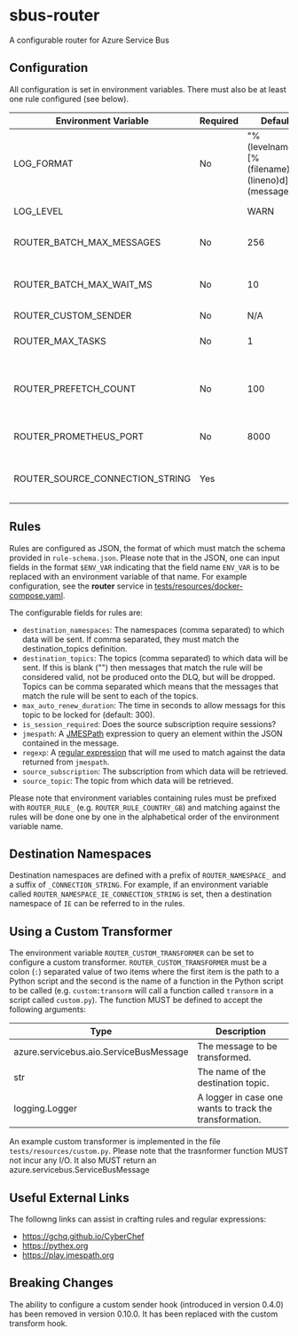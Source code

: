 # sbus-router

A configurable router for Azure Service Bus

## Configuration

All configuration is set in environment variables.  There must also be at
least one rule configured  (see below).

| Environment Variable | Required | Default | Description |
| -------------------- | -------- | ------- | ----------- |
| LOG_FORMAT | No | "%(levelname)s [%(filename)s:%(lineno)d] %(message)s" | The log format (passed to `logging.basicConfig) |
| LOG_LEVEL | | WARN | The log level for the router.|
| ROUTER_BATCH_MAX_MESSAGES | No | 256 | The max messages collected before sending as a batch. |
| ROUTER_BATCH_MAX_WAIT_MS | No | 10 | The max time in milliseconds to wait before sending a batch. |
| ROUTER_CUSTOM_SENDER | No | N/A | See below. |
| ROUTER_MAX_TASKS | No | 1 | The number of tasks to allocate to each topic/subscription. |
| ROUTER_PREFETCH_COUNT | No | 100 | The maximum number of messages to cache with each request to the service. |
| ROUTER_PROMETHEUS_PORT | No | 8000 | The port for Prometheus to start on. |
| ROUTER_SOURCE_CONNECTION_STRING | Yes | | The connection string for the source Service Bus namespace. |

## Rules

Rules are configured as JSON, the format of which must match the schema
provided in `rule-schema.json`.  Please note that in the JSON, one can
input fields in the format `$ENV_VAR` indicating that the field
name `ENV_VAR` is to be replaced with an environment variable of that
name.  For example configuration, see the **router** service in
[tests/resources/docker-compose.yaml](tests/resources/docker-compose.yaml).

The configurable fields for rules are:

- `destination_namespaces`: The namespaces (comma separated) to which data
  will be sent.  If comma separated, they must match the destination_topics
  definition.
- `destination_topics`: The topics (comma separated) to which data will be
  sent.  If this is blank ("") then messages that match the rule will be
  considered valid, not be produced onto the DLQ, but will be dropped.
  Topics can be comma separated which means that the messages that match
  the rule will be sent to each of the topics.
- `max_auto_renew_duration`: The time in seconds to allow messags for this
  topic to be locked for (default: 300).
- `is_session_required`: Does the source subscription require sessions?
- `jmespath`: A [JMESPath](https://jmespath.org/) expression to query an
  element within the JSON contained in the message.
- `regexp`: A
  [regular expression](https://en.wikipedia.org/wiki/Regular_expression)
  that will me used to match against the data returned from `jmespath`.
- `source_subscription`: The subscription from which data will be retrieved.
- `source_topic`: The topic from which data will be retrieved.

Please note that environment variables containing rules must be prefixed with
`ROUTER_RULE_` (e.g. `ROUTER_RULE_COUNTRY_GB`) and matching against the rules
will be done one by one in the alphabetical order of the environment variable
name.

## Destination Namespaces

Destination namespaces are defined with a prefix of `ROUTER_NAMESPACE_` and
a suffix of `_CONNECTION_STRING`.  For example, if an environment variable
called `ROUTER_NAMESPACE_IE_CONNECTION_STRING` is set, then a destination
namespace of `IE` can be referred to in the rules.

## Using a Custom Transformer

The environment variable `ROUTER_CUSTOM_TRANSFORMER` can be set to configure a
custom transformer.  `ROUTER_CUSTOM_TRANSFORMER` must be a colon (`:`)
separated value of two items where the first item is the path to a Python
script and the second is the name of a function in the Python script to be
called (e.g. `custom:transorm` will call a function called
`transorm` in a script called `custom.py`).  The function MUST be defined
to accept the following arguments:

| Type                                   | Description                                             |
| -------------------------------------- | ------------------------------------------------------- |
| azure.servicebus.aio.ServiceBusMessage | The message to be transformed.                          |
| str                                    | The name of the destination topic.                      |
| logging.Logger                         | A logger in case one wants to track the transformation. |

An example custom transformer is implemented in the file
`tests/resources/custom.py`.  Please note that the trasnformer function MUST
not incur any I/O.  It also MUST return an azure.servicebus.ServiceBusMessage

## Useful External Links

The followng links can assist in crafting rules and regular expressions:

- https://gchq.github.io/CyberChef
- https://pythex.org
- https://play.jmespath.org

## Breaking Changes

The ability to configure a custom sender hook (introduced in version 0.4.0) has
been removed in version 0.10.0.  It has been replaced with the custom transform
hook.
